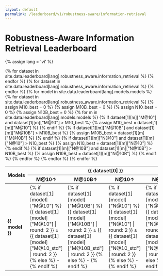 ```yaml
---
layout: default
permalink: /leaderboard/vi/robustness-aware/information-retrieval
---
```

# Robustness-Aware Information Retrieval Leaderboard
{% assign lang = 'vi' %}

<table class="table table-bordered table-sm w-100 dtHorizontalTable" cellspacing="0">
  <thead>
    <tr>
      <th rowspan="2" class="text-center align-middle">
        <b>Models</b>
      </th>
      {% for dataset in site.data.leaderboard[lang].robustness_aware.information_retrieval %}
      <th colspan="4" class="text-center">
        <b>{{ dataset[0] }}</b>
      </th>
      {% endfor %}
    </tr>
    <tr>
      {% for dataset in site.data.leaderboard[lang].robustness_aware.information_retrieval %}
      <th class="text-center"><b>M@10↑</b></th>
      <th class="text-center"><b>M@10B↑</b></th>
      <th class="text-center"><b>N@10↑</b></th>
      <th class="text-center"><b>N@10B↑</b></th>
      {% endfor %}
    </tr>
  </thead>
  <tbody>
    {% for model in site.data.leaderboard[lang].models.models %}
    <tr>
      <td class="text-center">
        <b>{{ model }}</b> 
      </td>
      {% for dataset in site.data.leaderboard[lang].robustness_aware.information_retrieval %}
        {% assign M10_best = 0 %} 
        {% assign M10B_best = 0 %}
        {% assign N10_best = 0 %} 
        {% assign N10B_best = 0 %}
        {% for m in site.data.leaderboard[lang].models.models %}
          {% if dataset[1][m]["M@10"] and dataset[1][m]["M@10"] > M10_best %}
            {% assign M10_best = dataset[1][m]["M@10"] %}
          {% endif %}
          {% if dataset[1][m]["M@10B"] and dataset[1][m]["M@10B"] > M10B_best %}
            {% assign M10B_best = dataset[1][m]["M@10B"] %}
          {% endif %}
          {% if dataset[1][m]["N@10"] and dataset[1][m]["N@10"] > N10_best %}
            {% assign N10_best = dataset[1][m]["N@10"] %}
          {% endif %}
          {% if dataset[1][m]["N@10B"] and dataset[1][m]["N@10B"] > N10B_best %}
            {% assign N10B_best = dataset[1][m]["N@10B"] %}
          {% endif %}
        {% endfor %}
        <td class="text-center" {% if dataset[1][model]["M@10"] == M10_best %}style="background-color: cyan;"{% endif %}>
          {% if dataset[1][model]["M@10"] %}
          {{ dataset[1][model]["M@10"] | round: 2 }} ± {{ dataset[1][model]["M@10_std"] | round: 2 }}
          {% else %}
          -
          {% endif %}
        </td>
        <td class="text-center" {% if dataset[1][model]["M@10B"] == M10B_best %}style="background-color: cyan;"{% endif %}>
          {% if dataset[1][model]["M@10B"] %}
          {{ dataset[1][model]["M@10B"] | round: 2 }} ± {{ dataset[1][model]["M@10B_std"] | round: 2 }}
          {% else %}
          -
          {% endif %}
        </td>
        <td class="text-center" {% if dataset[1][model]["N@10"] == N10_best %}style="background-color: cyan;"{% endif %}>
          {% if dataset[1][model]["N@10"] %}
          {{ dataset[1][model]["N@10"] | round: 2 }} ± {{ dataset[1][model]["N@10_std"] | round: 2 }}
          {% else %}
          -
          {% endif %}
        </td>
        <td class="text-center" {% if dataset[1][model]["N@10B"] == N10B_best %}style="background-color: cyan;"{% endif %}>
          {% if dataset[1][model]["N@10B"] %}
          {{ dataset[1][model]["N@10B"] | round: 2 }} ± {{ dataset[1][model]["N@10B_std"] | round: 2 }}
          {% else %}
          -
          {% endif %}
        </td>
      {% endfor %}
    </tr>
    {% endfor %}
  </tbody>
</table>